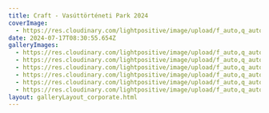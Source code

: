 ```yaml
---
title: Craft - Vasúttörténeti Park 2024
coverImage:
  - https://res.cloudinary.com/lightpositive/image/upload/f_auto,q_auto/v1719819109/uploads/Craft%20Vas%C3%BAtt%C3%B6rt%C3%A9neti%20Park%202024/IMG_4260.jpg
date: 2024-07-17T08:30:55.654Z
galleryImages:
  - https://res.cloudinary.com/lightpositive/image/upload/f_auto,q_auto/v1719819121/uploads/Craft%20Vas%C3%BAtt%C3%B6rt%C3%A9neti%20Park%202024/IMG_4285.jpg
  - https://res.cloudinary.com/lightpositive/image/upload/f_auto,q_auto/v1719819119/uploads/Craft%20Vas%C3%BAtt%C3%B6rt%C3%A9neti%20Park%202024/IMG_4292.jpg
  - https://res.cloudinary.com/lightpositive/image/upload/f_auto,q_auto/v1719819114/uploads/Craft%20Vas%C3%BAtt%C3%B6rt%C3%A9neti%20Park%202024/IMG_4252.jpg
  - https://res.cloudinary.com/lightpositive/image/upload/f_auto,q_auto/v1719819109/uploads/Craft%20Vas%C3%BAtt%C3%B6rt%C3%A9neti%20Park%202024/IMG_4260.jpg
  - https://res.cloudinary.com/lightpositive/image/upload/f_auto,q_auto/v1719819108/uploads/Craft%20Vas%C3%BAtt%C3%B6rt%C3%A9neti%20Park%202024/IMG_4283.jpg
  - https://res.cloudinary.com/lightpositive/image/upload/f_auto,q_auto/v1719819108/uploads/Craft%20Vas%C3%BAtt%C3%B6rt%C3%A9neti%20Park%202024/IMG_4301.jpg
layout: galleryLayout_corporate.html
---
```

